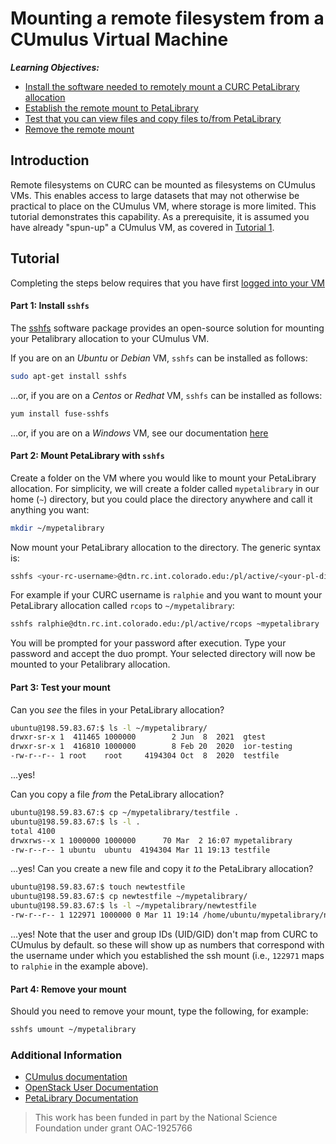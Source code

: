 # Mounting a remote filesystem from a CUmulus Virtual Machine


___Learning Objectives:___
* [Install the software needed to remotely mount a CURC PetaLibrary allocation](https://github.com/ResearchComputing/CUmulus_tutorials/edit/main/tutorial4/README.md#part-1-install-sshfs)
* [Establish the remote mount to PetaLibrary](https://github.com/ResearchComputing/CUmulus_tutorials/edit/main/tutorial4/README.md#part-2-mount-petalibrary-with-sshfs)
* [Test that you can view files and copy files to/from PetaLibrary](https://github.com/ResearchComputing/CUmulus_tutorials/edit/main/tutorial4/README.md#part-3-test-your-mount)
* [Remove the remote mount](https://github.com/ResearchComputing/CUmulus_tutorials/edit/main/tutorial4/README.md#part-4-remove-your-mount)

## Introduction

Remote filesystems on CURC can be mounted as filesystems on CUmulus VMs.  This enables access to large datasets that may not otherwise be practical to place on the CUmulus VM, where storage is more limited. This tutorial demonstrates this capability. As a prerequisite, it is assumed you have already "spun-up" a CUmulus VM, as covered in [Tutorial 1](./cumulus1.md).

## Tutorial

Completing the steps below requires that you have first [logged into your VM](./cumulus1#part-3-logging-into-your-instance)

####  Part 1: Install `sshfs`

The [sshfs](https://osxfuse.github.io) software package provides an open-source solution for mounting your Petalibrary allocation to your CUmulus VM. 

If you are on an _Ubuntu_ or _Debian_ VM, `sshfs` can be installed as follows:

```bash
sudo apt-get install sshfs
```

...or, if you are on a _Centos_ or _Redhat_ VM, `sshfs` can be installed as follows:

```bash
yum install fuse-sshfs
```

...or, if you are on a _Windows_ VM, see our documentation [here](https://curc.readthedocs.io/en/latest/storage/petalibrary/mounting.html?highlight=sshfs#sshfs-on-windows)

####  Part 2: Mount PetaLibrary with `sshfs`

Create a folder on the VM where you would like to mount your PetaLibrary allocation.  For simplicity, we will create a folder called `mypetalibrary` in our home (`~`) directory, but you could place the directory anywhere and call it anything you want:

```bash
mkdir ~/mypetalibrary
```

Now mount your PetaLibrary allocation to the directory.  The generic syntax is:

```bash
sshfs <your-rc-username>@dtn.rc.int.colorado.edu:/pl/active/<your-pl-directory> <local-directory>
```

For example if your CURC username is `ralphie` and you want to mount your PetaLibrary allocation called `rcops` to `~/mypetalibrary`: 

```bash
sshfs ralphie@dtn.rc.int.colorado.edu:/pl/active/rcops ~mypetalibrary
```

You will be prompted for your password after execution. Type your password and accept the duo prompt.
Your selected directory will now be mounted to your Petalibrary allocation.

####  Part 3: Test your mount

Can you _see_ the files in your PetaLibrary allocation? 

```bash
ubuntu@198.59.83.67:$ ls -l ~/mypetalibrary/
drwxr-sr-x 1  411465 1000000        2 Jun  8  2021  gtest
drwxr-sr-x 1  416810 1000000        8 Feb 20  2020  ior-testing
-rw-r--r-- 1 root    root     4194304 Oct  8  2020  testfile
```

...yes!  

Can you copy a file _from_ the PetaLibrary allocation? 

```bash
ubuntu@198.59.83.67:$ cp ~/mypetalibrary/testfile .
ubuntu@198.59.83.67:$ ls -l .
total 4100
drwxrws--x 1 1000000 1000000      70 Mar  2 16:07 mypetalibrary
-rw-r--r-- 1 ubuntu  ubuntu  4194304 Mar 11 19:13 testfile
```

...yes! Can you create a new file and copy it _to_ the PetaLibrary allocation?

```bash
ubuntu@198.59.83.67:$ touch newtestfile
ubuntu@198.59.83.67:$ cp newtestfile ~/mypetalibrary/
ubuntu@198.59.83.67:$ ls -l ~/mypetalibrary/newtestfile
-rw-r--r-- 1 122971 1000000 0 Mar 11 19:14 /home/ubuntu/mypetalibrary/newtestfile
```

...yes!  Note that the user and group IDs (UID/GID) don't map from CURC to CUmulus by default. so these will show up as numbers that correspond with the username under which you established the ssh mount (i.e., `122971` maps to `ralphie` in the example above).

#### Part 4: Remove your mount

Should you need to remove your mount, type the following, for example:

```bash
sshfs umount ~/mypetalibrary
```

### Additional Information

  * [CUmulus documentation](https://curc.readthedocs.io/en/latest/cloud/cumulus.html)
  * [OpenStack User Documentation](https://docs.openstack.org/horizon/latest/user/index.html)
  * [PetaLibrary Documentation](https://curc.readthedocs.io/en/latest/storage/petalibrary/index.html)


> This work has been funded in part by the National Science Foundation under grant OAC-1925766
